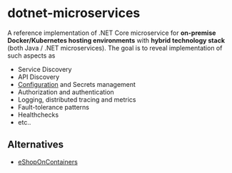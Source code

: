 # dotnet-microservices

A reference implementation of .NET Core microservice for **on-premise Docker/Kubernetes hosting environments** with **hybrid technology stack** (both Java / .NET microservices).
The goal is to reveal implementation of such aspects as 
- Service Discovery
- API Discovery
- [Configuration](./docs/Configuration.md) and Secrets management
- Authorization and authentication 
- Logging, distributed tracing and metrics
- Fault-tolerance patterns
- Healthchecks
- etc..

## Alternatives
- [eShopOnContainers](https://github.com/dotnet-architecture/eShopOnContainers)
